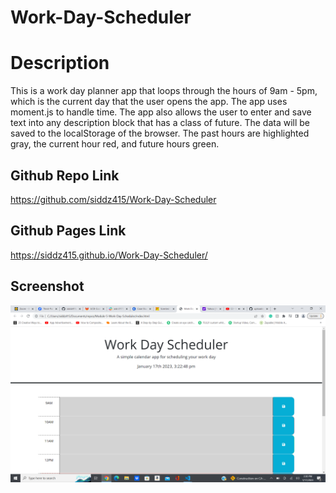 # Work-Day-Scheduler
# Description
This is a work day planner app that loops through the hours of 9am - 5pm, which is the current day that the user opens the app. The app uses moment.js to handle time. The app also allows the user to enter and save text into any description block that has a class of future. The data will be saved to the localStorage of the browser. The past hours are highlighted gray, the current hour red, and future hours green.

## Github Repo Link
https://github.com/siddz415/Work-Day-Scheduler

## Github Pages Link
https://siddz415.github.io/Work-Day-Scheduler/

## Screenshot
![Screenshot of the Site](./assets/workday.png) 